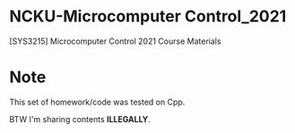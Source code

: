 # NCKU-Microcomputer Control_2021
 [SYS3215] Microcomputer Control 2021 Course Materials

# Note
This set of homework/code was tested on Cpp.

BTW I'm sharing contents **ILLEGALLY**.
